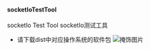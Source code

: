 #### socketIoTestTool
socketIo Test Tool  socketIo测试工具
- 请下载dist中对应操作系统的软件包
![掩饰图片](socketIoTestTool.gif)